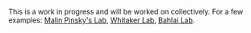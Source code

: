 This is a work in progress and will be worked on collectively. For a few examples: [Malin Pinsky's Lab](https://github.com/pinskylab/how_we_work/blob/master/code-of-conduct.md), [Whitaker Lab](https://github.com/WhitakerLab/Onboarding/blob/master/CODE_OF_CONDUCT.md), [Bahlai Lab](https://github.com/BahlaiLab/Policies/blob/master/Code_of_conduct.md).
